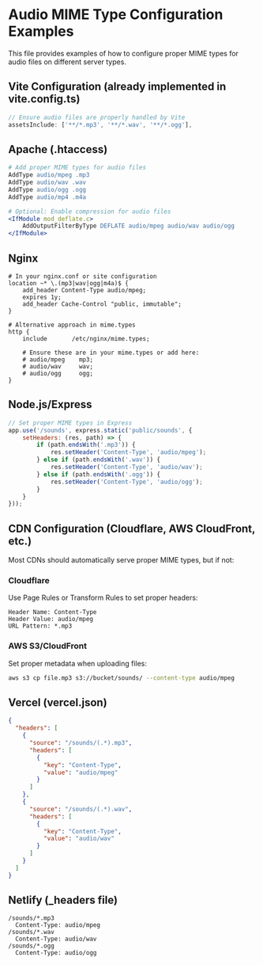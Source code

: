 # Audio MIME Type Configuration Examples

This file provides examples of how to configure proper MIME types for audio files on different server types.

## Vite Configuration (already implemented in vite.config.ts)
```typescript
// Ensure audio files are properly handled by Vite
assetsInclude: ['**/*.mp3', '**/*.wav', '**/*.ogg'],
```

## Apache (.htaccess)
```apache
# Add proper MIME types for audio files
AddType audio/mpeg .mp3
AddType audio/wav .wav
AddType audio/ogg .ogg
AddType audio/mp4 .m4a

# Optional: Enable compression for audio files
<IfModule mod_deflate.c>
    AddOutputFilterByType DEFLATE audio/mpeg audio/wav audio/ogg
</IfModule>
```

## Nginx
```nginx
# In your nginx.conf or site configuration
location ~* \.(mp3|wav|ogg|m4a)$ {
    add_header Content-Type audio/mpeg;
    expires 1y;
    add_header Cache-Control "public, immutable";
}

# Alternative approach in mime.types
http {
    include       /etc/nginx/mime.types;
    
    # Ensure these are in your mime.types or add here:
    # audio/mpeg    mp3;
    # audio/wav     wav;
    # audio/ogg     ogg;
}
```

## Node.js/Express
```javascript
// Set proper MIME types in Express
app.use('/sounds', express.static('public/sounds', {
    setHeaders: (res, path) => {
        if (path.endsWith('.mp3')) {
            res.setHeader('Content-Type', 'audio/mpeg');
        } else if (path.endsWith('.wav')) {
            res.setHeader('Content-Type', 'audio/wav');
        } else if (path.endsWith('.ogg')) {
            res.setHeader('Content-Type', 'audio/ogg');
        }
    }
}));
```

## CDN Configuration (Cloudflare, AWS CloudFront, etc.)
Most CDNs should automatically serve proper MIME types, but if not:

### Cloudflare
Use Page Rules or Transform Rules to set proper headers:
```
Header Name: Content-Type
Header Value: audio/mpeg
URL Pattern: *.mp3
```

### AWS S3/CloudFront
Set proper metadata when uploading files:
```bash
aws s3 cp file.mp3 s3://bucket/sounds/ --content-type audio/mpeg
```

## Vercel (vercel.json)
```json
{
  "headers": [
    {
      "source": "/sounds/(.*).mp3",
      "headers": [
        {
          "key": "Content-Type",
          "value": "audio/mpeg"
        }
      ]
    },
    {
      "source": "/sounds/(.*).wav",
      "headers": [
        {
          "key": "Content-Type", 
          "value": "audio/wav"
        }
      ]
    }
  ]
}
```

## Netlify (_headers file)
```
/sounds/*.mp3
  Content-Type: audio/mpeg
/sounds/*.wav
  Content-Type: audio/wav
/sounds/*.ogg
  Content-Type: audio/ogg
```